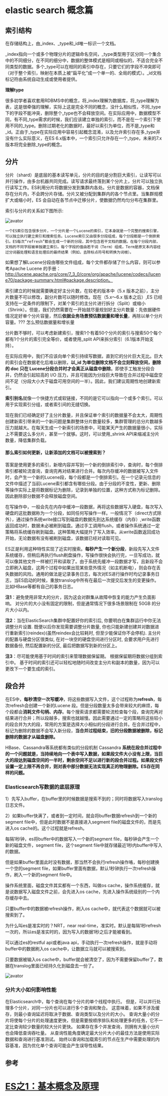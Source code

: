 # elastic search 概念篇

## 索引结构

在存储结构上，由_index、_type和_id唯一标识一个文档。

_index指向一个或多个物理分片的逻辑命名空间，_type类型用于区分同一个集合中的不同细分，在不同的细分中，数据的整体模式是相同或相似的，不适合完全不同类型的数据。多个_type可以在相同的索引中存在，只要它们的字段不冲突即可（对于整个索引，映射在本质上被“扁平化”成一个单一的、全局的模式）。_id文档标记符由系统自动生成或使用者提供。

**理解type**

很多初学者喜欢套用RDBMS中的概念，将_index理解为数据库，将_type理解为表，这是很牵强的理解，实际上这是完全不同的概念，没什么相似性，不同_type下的字段不能冲突，删除整个_type也不会释放空间。在实际应用中，数据模型不同，有不同_type需求的时候，我们应该建立单独的索引，而不是在一个索引下使用不同的_type。删除过期老化的数据时，最好以索引为单位，而不是_type和_id。正由于_type在实际应用中容易引起概念混淆，以及允许索引存在多_type并没有什么实际意义，在ES 6.x版本中，一个索引只允许存在一个_type，未来的7.x版本将完全删除_type的概念。



## 分片

分片（shard）是底层的基本读写单元，分片的目的是分割巨大索引，让读写可以并行操作，由多台机器共同完成。读写请求最终落到某个分片上，分片可以独立执行读写工作。ES利用分片将数据分发到集群内各处。分片是数据的容器，文档保存在分片内，不会跨分片存储。分片又被分配到集群内的各个节点里。当集群规模扩大或缩小时，ES 会自动在各节点中迁移分片，使数据仍然均匀分布在集群里。

索引与分片的关系如下图所示:

![avator](D:\workspace\0zmkWorkSpace\javaWorkspace\myGitWorkspace\java-learn-dictionary\markdown\ImgSource\es_shard1.png)

 	一个ES索引包含很多分片，一个分片是一个Lucene的索引，它本身就是一个完整的搜索引擎，可以独立执行建立索引和搜索任务。Lucene索引又由很多分段组成，每个分段都是一个倒排索引。ES每次“refresh”都会生成一个新的分段，其中包含若干文档的数据。在每个分段内部，文档的不同字段被单独建立索引。每个字段的值由若干词（Term）组成，Term是原文本内容经过分词器处理和语言处理后的最终结果（例如，去除标点符号和转换为词根）。

如果想了解Lucene分段由哪些文件组成，每个文件都存储了什么内容，则可以参考Apache Lucene 的手册：http://lucene.apache.org/core/7_3_0/core/org/apache/lucene/codecs/lucene70/package-summary.html#package.description。



索引建立的时候就需要确定好主分片数，在较老的版本中（5.x 版本之前），主分片数量不可以修改，副分片数可以随时修改。现在（5.x～6.x 版本之后）,ES 已经支持在一定条件的限制下，对某个索引的主分片进行拆分（Split）或缩小（Shrink）。但是，我们仍然需要在一开始就尽量规划好主分片数量：先依据硬件情况定好单个分片容量，然后**依据业务场景预估数据量和增长量**，再除以单个分片容量。??? 怎么预估数据量和增长量

分片数不够时，可以考虑新建索引，搜索1个有着50个分片的索引与搜索50个每个都有1个分片的索引完全等价，或者使用_split API来拆分索引（6.1版本开始支持）。

在实际应用中，我们不应该向单个索引持续写数据，直到它的分片巨大无比。巨大的索引会在数据老化后难以删除，**以_id 为单位删除文档不会立刻释放空间，删除的 doc 只在 Lucene分段合并时才会真正从磁盘中删除**。即使手工触发分段合并，仍然会引起较高的 I/O 压力，并且可能因为分段巨大导致在合并过程中磁盘空间不足（分段大小大于磁盘可用空间的一半）。因此，我们建议周期性地创建新索引。

**索引别名**就像一个快捷方式或软链接，不同的是它可以指向一个或多个索引。可以用于实现索引分组，或者索引间的无缝切换。

现在我们已经确定好了主分片数量，并且保证单个索引的数据量不会太大，周期性创建新索引带来的一个新问题是集群整体分片数量较多，集群管理的总分片数越多压力就越大。在每天生成一个新索引的场景中，可能某天产生的数据量很小，实际上不需要这么多分片，甚至一个就够。这时，可以使用_shrink API来缩减主分片数量，降低集群负载。

#### 那么索引如何更新，让新添加的文档可以被搜索到？

答案是使用更多的索引，新增内容并写到一个新的倒排索引中，查询时，每个倒排索引都被轮流查询，查询完再对结果进行合并。每次内存缓冲的数据被写入文件时，会产生一个新的Lucene段，每个段都是一个倒排索引。在一个记录元信息的文件中描述了当前Lucene索引都含有哪些分段。由于分段的不变性，更新、删除等操作实际上是将数据标记为删除，记录到单独的位置，这种方式称为标记删除。因此删除部分数据不会释放磁盘空间。



在写操作中，一般会先在内存中缓冲一段数据，再将这些数据写入硬盘，每次写入硬盘的这批数据称为一个分段，如同任何写操作一样。一般情况下（direct方式除外），通过操作系统write接口写到磁盘的数据先到达系统缓存（内存）,write函数返回成功时，数据未必被刷到磁盘。通过手工调用flush，或者操作系统通过一定策略将系统缓存刷到磁盘。这种策略大幅提升了写入效率。从write函数返回成功开始，无论数据有没有被刷到磁盘，该数据已经对读取可见。

ES正是利用这种特性实现了近实时搜索。**每秒产生一个新分段**，新段先写入文件系统缓存，但稍后再执行flush刷盘操作，写操作很快会执行完，一旦写成功，就可以像其他文件一样被打开和读取了。由于系统先缓冲一段数据才写，且新段不会立即刷入磁盘，这两个过程中如果出现某些意外情况（如主机断电），则会存在丢失数据的风险。通用的做法是记录事务日志，每次对ES进行操作时均记录事务日志，当ES启动的时候，重放translog中所有在最后一次提交后发生的变更操作。比如HBase等都有自己的事务日志。



  **注1**：避免使用非常大的分片，因为这会对群集从故障中恢复的能力产生负面影响。 对分片的大小没有固定的限制，但是通常情况下很多场景限制在 50GB 的分片大小以内。

  **注2**：当在ElasticSearch集群中配置好你的索引后, 你要明白在集群运行中你无法调整分片设置. 既便以后你发现需要调整分片数量, 你也只能新建创建并对数据进行重新索引(reindex)(虽然reindex会比较耗时, 但至少能保证你不会停机).
  主分片的配置与硬盘分区很类似, 在对一块空的硬盘空间进行分区时, 会要求用户先进行数据备份, 然后配置新的分区, 最后把数据写到新的分区上。

  **注3**：尽可能使用基于时间的索引来管理数据保留期。 根据保留期将数据分组到索引中。 基于时间的索引还可以轻松地随时间改变主分片和副本的数量，因为可以更改下一个要生成的索引。

##  段合并

在ES中，**每秒清空一次写缓冲**，将这些数据写入文件，这个过程称为**refresh**，每次refresh会创建一个新的Lucene 段。但是分段数量太多会带来较大的麻烦，每个段都会**消耗文件句柄、内存**。每个搜索请求都需要轮流检查每个段，查询完再对结果进行合并；所以段越多，搜索也就越慢。因此需要通过一定的策略将这些较小的段合并为大的段，常用的方案是选择大小相似的分段进行合并。在合并过程中，标记为删除的数据不会写入新分段，**当合并过程结束，旧的分段数据被删除，标记删除的数据才从磁盘删除。**

HBase、Cassandra等系统都有类似的分段机制 Cassandra **系统在段合并过程中的一个问题就是，当持续地向一个表中写入数据，如果段文件大小没有上限，当巨大的段达到磁盘空间的一半时，剩余空间不足以进行新的段合并过程。如果段文件设置一定上限不再合并，则对表中部分数据无法实现真正的物理删除。ES存在同样的问题。**



### **Elasticsearch写数据的底层原理**

1）先写入buffer，在buffer里的时候数据是搜索不到的；同时将数据写入translog日志文件。

2）如果buffer快满了，或者到一定时间，就会将buffer数据refresh到一个新的segment file中，但是此时数据不是直接进入segment file的磁盘文件的，而是先进入os cache的。这个过程就是refresh。

每隔1秒钟，es将buffer中的数据写入一个新的segment file，每秒钟会产生一个新的磁盘文件，segment file，这个segment file中就存储最近1秒内buffer中写入的数据。

但是如果buffer里面此时没有数据，那当然不会执行refresh操作咯，每秒创建换一个空的segment file，如果buffer里面有数据，默认1秒钟执行一次refresh操作，刷入一个新的segment file中。

操作系统里面，磁盘文件其实都有一个东西，叫做os cache，操作系统缓存，就是说数据写入磁盘文件之前，会先进入os cache，先进入操作系统级别的一个内存缓存中去。

只要buffer中的数据被refresh操作，刷入os cache中，就代表这个数据就可以被搜索到了。

为什么叫es是准实时的？NRT，near real-time，准实时。默认是每隔1秒refresh一次的，所以es是准实时的，因为写入的数据1秒之后才能被看到。

可以通过es的restful api或者java api，手动执行一次refresh操作，就是手动将buffer中的数据刷入os cache中，让数据立马就可以被搜索到。

只要数据被输入os cache中，buffer就会被清空了，因为不需要保留buffer了，数据在translog里面已经持久化到磁盘去一份了。

![avator](D:\workspace\0zmkWorkSpace\javaWorkspace\myGitWorkspace\java-learn-dictionary\markdown\ImgSource\es_write1.png)

### 分片大小如何影响性能

  在Elasticsearch中，每个查询在每个分片的单个线程中执行。 但是，可以并行处理多个分片，对同一分片也可以进行多个查询和聚合。
  这意味着，如果不涉及缓存，则最小查询延迟将取决于数据、查询类型以及分片的大小。 查询大量小的分片将使每个分片的处理速度更快，但是需要按顺序排队和处理更多的任务，它不一定比查询较少数量的较大分片更快。 如果存在多个并发查询，则拥有大量小分片也会降低查询吞吐量。
  从查询性能角度确定最大分片大小的最佳方法是使用实际数据和查询进行基准测试。 始终以查询和加载索引的节点在生产中需要处理的内容基准，因为优化单个查询可能会产生误导性结果。

## 参考

# [ES之1：基本概念及原理](https://www.cnblogs.com/duanxz/p/10108296.html)